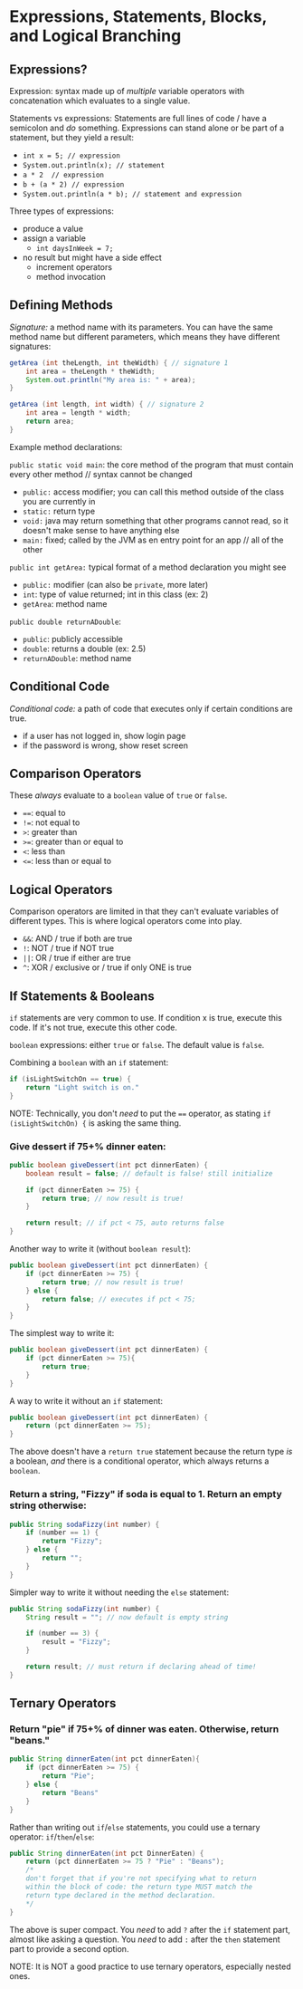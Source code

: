# Expressions, Statements, Blocks, and Logical Branching

## Expressions?

Expression: syntax made up of *multiple* variable operators with concatenation which evaluates to a single value.

Statements vs expressions: Statements are full lines of code / have a semicolon and *do* something. Expressions can stand alone or be part of a statement, but they yield a result:
  - `int x = 5; // expression`
  - `System.out.println(x); // statement`
  - `a * 2  // expression`
  - `b + (a * 2) // expression`
  - `System.out.println(a * b); // statement and expression`
  
Three types of expressions:
- produce a value
- assign a variable
  - `int daysInWeek = 7;`
- no result but might have a side effect
  - increment operators
  - method invocation

## Defining Methods
  
*Signature:* a method name with its parameters. You can have the same method name but different parameters, which means they have different signatures:

```java
getArea (int theLength, int theWidth) { // signature 1
    int area = theLength * theWidth;
    System.out.println("My area is: " + area);
}

getArea (int length, int width) { // signature 2
    int area = length * width;
    return area;
}
```

Example method declarations:

`public static void main`: the core method of the program that must contain every other method // syntax cannot be changed
- `public:` access modifier; you can call this method outside of the class you are currently in
- `static:` return type
- `void:` java may return something that other programs cannot read, so it doesn't make sense to have anything else
- `main:` fixed; called by the JVM as en entry point for an app // all of the other

`public int getArea:` typical format of a method declaration you might see
- `public:` modifier (can also be `private`, more later)
- `int`: type of value returned; int in this class (ex: 2)
- `getArea`: method name

`public double returnADouble`:
- `public`: publicly accessible
- `double`: returns a double (ex: 2.5)
- `returnADouble`: method name

## Conditional Code

*Conditional code:* a path of code that executes only if certain conditions are true.
- if a user has not logged in, show login page
- if the password is wrong, show reset screen

## Comparison Operators

These *always* evaluate to a `boolean` value of `true` or `false`.

- `==`: equal to
- `!=`: not equal to
- `>`: greater than
- `>=`: greater than or equal to
- `<`: less than
- `<=`: less than or equal to

## Logical Operators

Comparison operators are limited in that they can't evaluate variables of different types. This is where logical operators come into play.

- `&&`: AND / true if both are true
- `!`: NOT / true if NOT true
- `||`: OR / true if either are true
- `^`: XOR / exclusive or / true if only ONE is true

## If Statements & Booleans

`if` statements are very common to use. If condition x is true, execute this code. If it's not true, execute this other code.

`boolean` expressions: either `true` or `false`. The default value is `false`.

Combining a `boolean` with an `if` statement:

```java
if (isLightSwitchOn == true) {
    return "Light switch is on."
}
```

NOTE: Technically, you don't *need* to put the `==` operator, as stating `if (isLightSwitchOn) {` is asking the same thing.

### Give dessert if 75+% dinner eaten:

```java
public boolean giveDessert(int pct dinnerEaten) {
    boolean result = false; // default is false! still initialize

    if (pct dinnerEaten >= 75) {
        return true; // now result is true!
    } 

    return result; // if pct < 75, auto returns false
}
```

Another way to write it (without `boolean result`):

```java
public boolean giveDessert(int pct dinnerEaten) {
    if (pct dinnerEaten >= 75) {
        return true; // now result is true!
    } else {
        return false; // executes if pct < 75;
    }
}
```

The simplest way to write it:

```java
public boolean giveDessert(int pct dinnerEaten) {
    if (pct dinnerEaten >= 75){
        return true;
    }
}
```

A way to write it without an `if` statement:

```java
public boolean giveDessert(int pct dinnerEaten) {
    return (pct dinnerEaten >= 75);
}
```

The above doesn't have a `return true` statement because the return type *is* a boolean, *and* there is a conditional operator, which always returns a `boolean`.

### Return a string, "Fizzy" if soda is equal to 1. Return an empty string otherwise:

```java
public String sodaFizzy(int number) {
    if (number == 1) {
        return "Fizzy";
    } else {
        return "";
    }
}
```

Simpler way to write it without needing the `else` statement:

```java
public String sodaFizzy(int number) {
    String result = ""; // now default is empty string

    if (number == 3) {
        result = "Fizzy";
    }

    return result; // must return if declaring ahead of time!
}
```

## Ternary Operators

### Return "pie" if 75+% of dinner was eaten. Otherwise, return "beans."

```java
public String dinnerEaten(int pct dinnerEaten){
    if (pct dinnerEaten >= 75) {
        return "Pie";
    } else {
        return "Beans"
    }
}
```

Rather than writing out `if`/`else` statements, you could use a ternary operator: `if`/`then`/`else`:

```java
public String dinnerEaten(int pct DinnerEaten) {
    return (pct dinnerEaten >= 75 ? "Pie" : "Beans");
    /*
    don't forget that if you're not specifying what to return
    within the block of code: the return type MUST match the
    return type declared in the method declaration.
    */
}
```

The above is super compact. You *need* to add `?` after the `if` statement part, almost like asking a question. You *need* to add `:` after the `then` statement part to provide a second option.

NOTE: It is NOT a good practice to use ternary operators, especially nested ones.